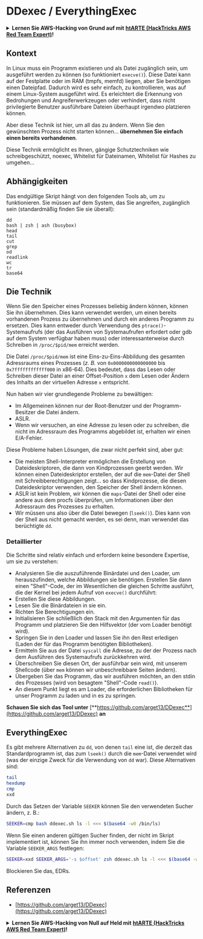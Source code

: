# DDexec / EverythingExec

<details>

<summary><strong>Lernen Sie AWS-Hacking von Grund auf mit</strong> <a href="https://training.hacktricks.xyz/courses/arte"><strong>htARTE (HackTricks AWS Red Team Expert)</strong></a><strong>!</strong></summary>

Andere Möglichkeiten, HackTricks zu unterstützen:

* Wenn Sie Ihr **Unternehmen in HackTricks bewerben möchten** oder **HackTricks als PDF herunterladen möchten**, überprüfen Sie die [**ABONNEMENTPLÄNE**](https://github.com/sponsors/carlospolop)!
* Holen Sie sich das [**offizielle PEASS & HackTricks-Merchandise**](https://peass.creator-spring.com)
* Entdecken Sie [**The PEASS Family**](https://opensea.io/collection/the-peass-family), unsere Sammlung exklusiver [**NFTs**](https://opensea.io/collection/the-peass-family)
* **Treten Sie der** 💬 [**Discord-Gruppe**](https://discord.gg/hRep4RUj7f) oder der [**Telegram-Gruppe**](https://t.me/peass) bei oder **folgen** Sie uns auf **Twitter** 🐦 [**@hacktricks_live**](https://twitter.com/hacktricks_live)**.**
* **Teilen Sie Ihre Hacking-Tricks, indem Sie PRs an die** [**HackTricks**](https://github.com/carlospolop/hacktricks) und [**HackTricks Cloud**](https://github.com/carlospolop/hacktricks-cloud) Github-Repositories senden.

</details>

## Kontext

In Linux muss ein Programm existieren und als Datei zugänglich sein, um ausgeführt werden zu können (so funktioniert `execve()`). Diese Datei kann auf der Festplatte oder im RAM (tmpfs, memfd) liegen, aber Sie benötigen einen Dateipfad. Dadurch wird es sehr einfach, zu kontrollieren, was auf einem Linux-System ausgeführt wird. Es erleichtert die Erkennung von Bedrohungen und Angreiferwerkzeugen oder verhindert, dass nicht privilegierte Benutzer ausführbare Dateien überhaupt irgendwo platzieren können.

Aber diese Technik ist hier, um all das zu ändern. Wenn Sie den gewünschten Prozess nicht starten können... **übernehmen Sie einfach einen bereits vorhandenen**.

Diese Technik ermöglicht es Ihnen, gängige Schutztechniken wie schreibgeschützt, noexec, Whitelist für Dateinamen, Whitelist für Hashes zu umgehen...

## Abhängigkeiten

Das endgültige Skript hängt von den folgenden Tools ab, um zu funktionieren. Sie müssen auf dem System, das Sie angreifen, zugänglich sein (standardmäßig finden Sie sie überall):
```
dd
bash | zsh | ash (busybox)
head
tail
cut
grep
od
readlink
wc
tr
base64
```
## Die Technik

Wenn Sie den Speicher eines Prozesses beliebig ändern können, können Sie ihn übernehmen. Dies kann verwendet werden, um einen bereits vorhandenen Prozess zu übernehmen und durch ein anderes Programm zu ersetzen. Dies kann entweder durch Verwendung des `ptrace()`-Systemaufrufs (der das Ausführen von Systemaufrufen erfordert oder gdb auf dem System verfügbar haben muss) oder interessanterweise durch Schreiben in `/proc/$pid/mem` erreicht werden.

Die Datei `/proc/$pid/mem` ist eine Eins-zu-Eins-Abbildung des gesamten Adressraums eines Prozesses (_z. B._ von `0x0000000000000000` bis `0x7ffffffffffff000` in x86-64). Dies bedeutet, dass das Lesen oder Schreiben dieser Datei an einer Offset-Position `x` dem Lesen oder Ändern des Inhalts an der virtuellen Adresse `x` entspricht.

Nun haben wir vier grundlegende Probleme zu bewältigen:

* Im Allgemeinen können nur der Root-Benutzer und der Programm-Besitzer die Datei ändern.
* ASLR.
* Wenn wir versuchen, an eine Adresse zu lesen oder zu schreiben, die nicht im Adressraum des Programms abgebildet ist, erhalten wir einen E/A-Fehler.

Diese Probleme haben Lösungen, die zwar nicht perfekt sind, aber gut:

* Die meisten Shell-Interpreter ermöglichen die Erstellung von Dateideskriptoren, die dann von Kindprozessen geerbt werden. Wir können einen Dateideskriptor erstellen, der auf die `mem`-Datei der Shell mit Schreibberechtigungen zeigt... so dass Kindprozesse, die diesen Dateideskriptor verwenden, den Speicher der Shell ändern können.
* ASLR ist kein Problem, wir können die `maps`-Datei der Shell oder eine andere aus dem procfs überprüfen, um Informationen über den Adressraum des Prozesses zu erhalten.
* Wir müssen uns also über die Datei bewegen (`lseek()`). Dies kann von der Shell aus nicht gemacht werden, es sei denn, man verwendet das berüchtigte `dd`.

### Detaillierter

Die Schritte sind relativ einfach und erfordern keine besondere Expertise, um sie zu verstehen:

* Analysieren Sie die auszuführende Binärdatei und den Loader, um herauszufinden, welche Abbildungen sie benötigen. Erstellen Sie dann einen "Shell"-Code, der im Wesentlichen die gleichen Schritte ausführt, die der Kernel bei jedem Aufruf von `execve()` durchführt:
* Erstellen Sie diese Abbildungen.
* Lesen Sie die Binärdateien in sie ein.
* Richten Sie Berechtigungen ein.
* Initialisieren Sie schließlich den Stack mit den Argumenten für das Programm und platzieren Sie den Hilfsvektor (der vom Loader benötigt wird).
* Springen Sie in den Loader und lassen Sie ihn den Rest erledigen (Laden der für das Programm benötigten Bibliotheken).
* Ermitteln Sie aus der Datei `syscall` die Adresse, zu der der Prozess nach dem Ausführen des Systemaufrufs zurückkehren wird.
* Überschreiben Sie diesen Ort, der ausführbar sein wird, mit unserem Shellcode (über `mem` können wir unbeschreibbare Seiten ändern).
* Übergeben Sie das Programm, das wir ausführen möchten, an den stdin des Prozesses (wird von besagtem "Shell"-Code `read()`).
* An diesem Punkt liegt es am Loader, die erforderlichen Bibliotheken für unser Programm zu laden und in es zu springen.

**Schauen Sie sich das Tool unter** [**https://github.com/arget13/DDexec**](https://github.com/arget13/DDexec) **an**

## EverythingExec

Es gibt mehrere Alternativen zu `dd`, von denen `tail` eine ist, die derzeit das Standardprogramm ist, das zum `lseek()` durch die `mem`-Datei verwendet wird (was der einzige Zweck für die Verwendung von `dd` war). Diese Alternativen sind:
```bash
tail
hexdump
cmp
xxd
```
Durch das Setzen der Variable `SEEKER` können Sie den verwendeten Sucher ändern, z. B.:
```bash
SEEKER=cmp bash ddexec.sh ls -l <<< $(base64 -w0 /bin/ls)
```
Wenn Sie einen anderen gültigen Sucher finden, der nicht im Skript implementiert ist, können Sie ihn immer noch verwenden, indem Sie die Variable `SEEKER_ARGS` festlegen:
```bash
SEEKER=xxd SEEKER_ARGS='-s $offset' zsh ddexec.sh ls -l <<< $(base64 -w0 /bin/ls)
```
Blockieren Sie das, EDRs.

## Referenzen
* [https://github.com/arget13/DDexec](https://github.com/arget13/DDexec)

<details>

<summary><strong>Lernen Sie AWS-Hacking von Null auf Held mit</strong> <a href="https://training.hacktricks.xyz/courses/arte"><strong>htARTE (HackTricks AWS Red Team Expert)</strong></a><strong>!</strong></summary>

Andere Möglichkeiten, HackTricks zu unterstützen:

* Wenn Sie Ihr **Unternehmen in HackTricks bewerben möchten** oder **HackTricks als PDF herunterladen möchten**, überprüfen Sie die [**ABONNEMENTPLÄNE**](https://github.com/sponsors/carlospolop)!
* Holen Sie sich das [**offizielle PEASS & HackTricks-Merchandise**](https://peass.creator-spring.com)
* Entdecken Sie [**The PEASS Family**](https://opensea.io/collection/the-peass-family), unsere Sammlung exklusiver [**NFTs**](https://opensea.io/collection/the-peass-family)
* **Treten Sie der** 💬 [**Discord-Gruppe**](https://discord.gg/hRep4RUj7f) oder der [**Telegram-Gruppe**](https://t.me/peass) bei oder **folgen** Sie uns auf **Twitter** 🐦 [**@hacktricks_live**](https://twitter.com/hacktricks_live)**.**
* **Teilen Sie Ihre Hacking-Tricks, indem Sie PRs an die** [**HackTricks**](https://github.com/carlospolop/hacktricks) und [**HackTricks Cloud**](https://github.com/carlospolop/hacktricks-cloud) GitHub-Repositories senden.

</details>
